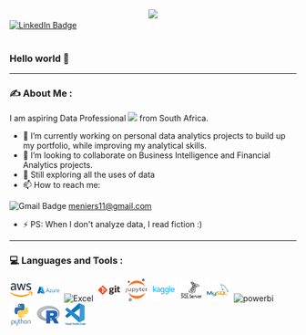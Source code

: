 <div id="header" align="center"> 
 <img src="https://media2.giphy.com/media/NgurY1o4z080Jfoyzw/giphy.gif?cid=6c09b95294c2806b4e2dc454c5eb33fcc1e2d3df42fbae04&rid=giphy.gif&ct=s" width="100"/> 
</div>

<div id="badges"> 
<a href="https://www.linkedin.com/in/rizqah-meniers-5bb69a144">
<img src="https://img.shields.io/badge/LinkedIn-white?style=for-the-badge&logo=linkedin&logoColor=blue" alt="LinkedIn Badge"/>
</a>
</div>

<img src="https://komarev.com/ghpvc/?username=ririzqah&style=flat-square&color=blue" alt=""/>

### Hello world 👋

--- 

### :writing_hand: About Me :
I am aspiring Data Professional <img src="https://media0.giphy.com/media/gniz0qUijH8T7yRQWR/giphy.gif?cid=6c09b95265e4d0f27b1592f212d3be627bd52afb16b7d017&rid=giphy.gif&ct=s" width="30"> from South Africa.

- 🔭 I’m currently working on personal data analytics projects to build up my portfolio, while improving my analytical skills.
- 👯 I’m looking to collaborate on Business Intelligence and Financial Analytics projects.
- 🤔 Still exploring all the uses of data
- 📫 How to reach me:

![Gmail Badge](https://img.shields.io/badge/Gmail-white?style=for-the-badge&logo=gmail&logoColor=red)
meniers11@gmail.com

- ⚡ PS: When I don't analyze data, I read fiction :)

---
### :computer: Languages and Tools :
<div>
<img src="https://github.com/devicons/devicon/blob/master/icons/amazonwebservices/amazonwebservices-original-wordmark.svg" title="AWS" alt="AWS" width="40" height="40"/>&nbsp;
<img src="https://github.com/devicons/devicon/blob/master/icons/azure/azure-original-wordmark.svg" title="Azure" alt="Azure" width="40" height="40"/>&nbsp;
<img src="https://github.com/sempostma/office365-icons/blob/master/svg/excel.svg" title="Excel" alt="Excel" width="40" height="40"/>&nbsp;
<img src="https://github.com/devicons/devicon/blob/master/icons/git/git-original-wordmark.svg" title="Git" **alt="Git" width="40" height="40"/>&nbsp;
<img src="https://github.com/devicons/devicon/blob/master/icons/jupyter/jupyter-original-wordmark.svg" title="Jupyter" alt="Jupyter" width="40" height="40"/>&nbsp;
<img src="https://github.com/devicons/devicon/blob/master/icons/kaggle/kaggle-original-wordmark.svg" title="Kaggle" alt="Kaggle" width="40" height="40"/>&nbsp;
<img src="https://github.com/devicons/devicon/blob/master/icons/microsoftsqlserver/microsoftsqlserver-plain-wordmark.svg" title="MicrosoftSQLServer" alt="MicrosoftSQLServer" width="40" height="40"/>&nbsp;
<img src="https://github.com/devicons/devicon/blob/master/icons/mysql/mysql-original-wordmark.svg" title="MySQL" alt="MySQL" width="40" height="40"/>&nbsp;
<img src="https://github.com/marclelijveld/Power-BI-Icons/blob/main/SVG/PowerBI.svg" title="powerbi" alt="powerbi" width="40" height="40"/>&nbsp;
<img src="https://github.com/devicons/devicon/blob/master/icons/python/python-original-wordmark.svg" title="Python" alt="Python" width="40" height="40"/>&nbsp;
<img src="https://github.com/devicons/devicon/blob/master/icons/r/r-original.svg" title="R" alt="R" width="40" height="40"/>&nbsp;
<img src="https://github.com/devicons/devicon/blob/master/icons/vscode/vscode-original-wordmark.svg" title="VSCode" alt="VSCode" width="40" height="40"/>&nbsp;

</div>
